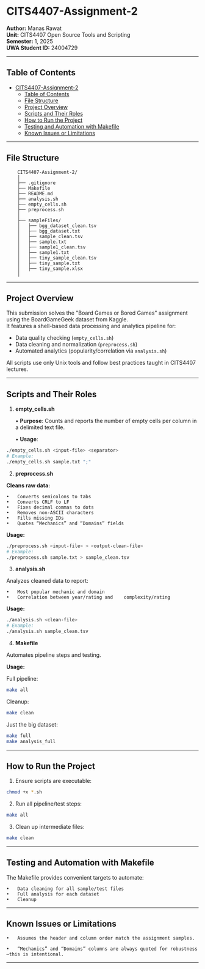 # CITS4407-Assignment-2

**Author:** Manas Rawat  
**Unit:** CITS4407 Open Source Tools and Scripting  
**Semester:** 1, 2025  
**UWA Student ID:** 24004729

---

## Table of Contents

- [CITS4407-Assignment-2](#cits4407-assignment-2)
  - [Table of Contents](#table-of-contents)
  - [File Structure](#file-structure)
  - [Project Overview](#project-overview)
  - [Scripts and Their Roles](#scripts-and-their-roles)
  - [How to Run the Project](#how-to-run-the-project)
  - [Testing and Automation with Makefile](#testing-and-automation-with-makefile)
  - [Known Issues or Limitations](#known-issues-or-limitations)

---
## File Structure

        CITS4407-Assignment-2/
        │
        ├── .gitignore
        ├── Makefile
        ├── README.md
        ├── analysis.sh
        ├── empty_cells.sh
        ├── preprocess.sh
        │
        ├── sampleFiles/
        │   ├── bgg_dataset_clean.tsv
        │   ├── bgg_dataset.txt
        │   ├── sample_clean.tsv
        │   ├── sample.txt
        │   ├── sample1_clean.tsv
        │   ├── sample1.txt
        │   ├── tiny_sample_clean.tsv
        │   ├── tiny_sample.txt
        │   ├── tiny_sample.xlsx
        │

---

## Project Overview

This submission solves the "Board Games or Bored Games" assignment using the BoardGameGeek dataset from Kaggle.  
It features a shell-based data processing and analytics pipeline for:

- Data quality checking (`empty_cells.sh`)
- Data cleaning and normalization (`preprocess.sh`)
- Automated analytics (popularity/correlation via `analysis.sh`)

All scripts use only Unix tools and follow best practices taught in CITS4407 lectures.

---



## Scripts and Their Roles

1. **empty_cells.sh**
   
	•	**Purpose**: Counts and reports the number of empty cells per column in a delimited text file.

	•	**Usage**:

```bash
./empty_cells.sh <input-file> <separator>
# Example:
./empty_cells.sh sample.txt ";"

```
2. **preprocess.sh**

**Cleans raw data:**

	•	Converts semicolons to tabs
	•	Converts CRLF to LF
	•	Fixes decimal commas to dots
	•	Removes non-ASCII characters
	•	Fills missing IDs
	•	Quotes “Mechanics” and “Domains” fields

    
**Usage:**
```bash
./preprocess.sh <input-file> > <output-clean-file>
# Example:
./preprocess.sh sample.txt > sample_clean.tsv
```

3. **analysis.sh**

Analyzes cleaned data to report:

	•	Most popular mechanic and domain
	•	Correlation between year/rating and    complexity/rating 

**Usage:**

```bash
./analysis.sh <clean-file>
# Example:
./analysis.sh sample_clean.tsv
```

4. **Makefile**

Automates pipeline steps and testing.

**Usage:**

Full pipeline: 

```bash
make all
```
Cleanup: 

```bash
make clean
```

Just the big dataset: 

```bash
make full
make analysis_full
```
---

## How to Run the Project

1. Ensure scripts are executable:

```bash
chmod +x *.sh
```

2.	Run all pipeline/test steps:

```bash
make all
```
3. Clean up intermediate files:

```bash
make clean
```
---

## Testing and Automation with Makefile

The Makefile provides convenient targets to automate:

	•	Data cleaning for all sample/test files
	•	Full analysis for each dataset
	•	Cleanup

---

## Known Issues or Limitations

	•	Assumes the header and column order match the assignment samples.

	•	“Mechanics” and “Domains” columns are always quoted for robustness—this is intentional.
    
---    